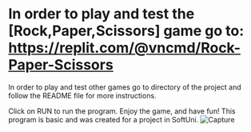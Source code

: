 # In order to play and test the [Rock,Paper,Scissors] game go to: https://replit.com/@vncmd/Rock-Paper-Scissors 
In order to play and test other games go to directory of the project and follow the README file for more instructions.

Click on RUN to run the program.
Enjoy the game, and have fun!
This program is basic and was created for a project in SoftUni.
![Capture](https://user-images.githubusercontent.com/99009455/213918462-b9d653af-c4e0-4d58-be1a-b84ee16195ee.PNG)
